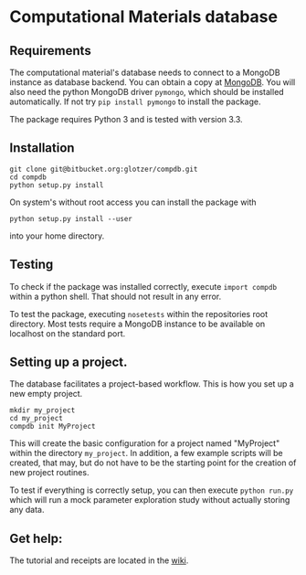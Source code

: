 # Computational Materials database

## Requirements
  
The computational material's database needs to connect to a MongoDB instance as database backend.
You can obtain a copy at [MongoDB](http://www.mongodb.org).
You will also need the python MongoDB driver `pymongo`, which should be installed automatically.
If not try `pip install pymongo` to install the package.

The package requires Python 3 and is tested with version 3.3.

## Installation

    git clone git@bitbucket.org:glotzer/compdb.git
    cd compdb
    python setup.py install

On system's without root access you can install the package with
  
    python setup.py install --user

into your home directory.

## Testing

To check if the package was installed correctly, execute `import compdb` within a python shell.
That should not result in any error.

To test the package, executing `nosetests` within the repositories root directory.
Most tests require a MongoDB instance to be available on localhost on the standard port.

## Setting up a project.

The database facilitates a project-based workflow.
This is how you set up a new empty project.

    mkdir my_project
    cd my_project
    compdb init MyProject

This will create the basic configuration for a project named "MyProject" within the directory `my_project`.
In addition, a few example scripts will be created, that may, but do not have to be the starting point for the creation of new project routines.

To test if everything is correctly setup, you can then execute `python run.py` which will run a mock parameter exploration study without actually storing any data.

## Get help:

The tutorial and receipts are located in the [wiki](https://bitbucket.org/glotzer/compdb/wiki).